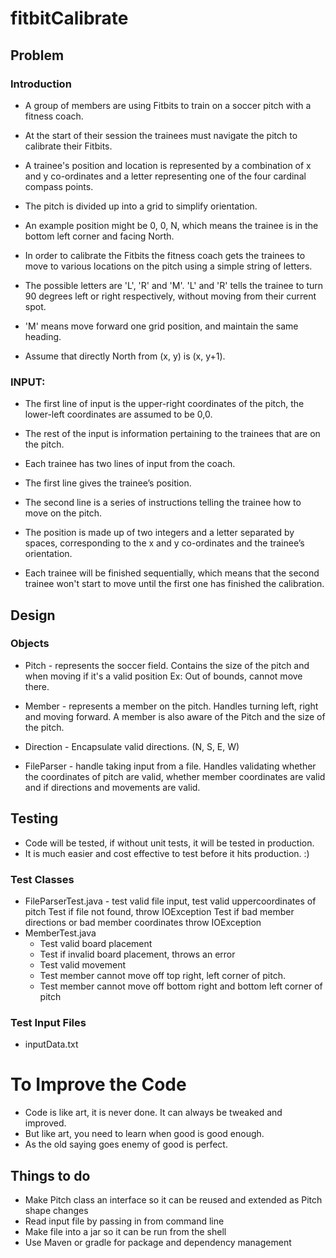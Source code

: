# fitbitCalibrate

## Problem

### Introduction

* A group of members are using Fitbits to train on a soccer pitch with a fitness coach. 
* At the start of their session the trainees must navigate the pitch to calibrate their Fitbits.

* A trainee's position and location is represented by a combination of x and y co-ordinates and a 
letter representing one of the four cardinal compass points. 

* The pitch is divided up into a grid to simplify orientation. 
* An example position might be 0, 0, N, which means the trainee is in the bottom left corner and facing North.
* In order to calibrate the Fitbits the fitness coach gets the trainees to move to various locations on 
the pitch using a simple string of letters. 

* The possible letters are 'L', 'R' and 'M'. 'L' and 'R' tells the trainee to turn 90 degrees left or right respectively, without moving from their current spot. 

* 'M' means move forward one grid position, and maintain the same heading.
* Assume that directly North from (x, y) is (x, y+1).

### INPUT:

* The first line of input is the upper-right coordinates of the pitch, the lower-left coordinates are 
assumed to be 0,0.

* The rest of the input is information pertaining to the trainees that are on the pitch.
* Each trainee has two lines of input from the coach.
* The first line gives the trainee’s position.
* The second line is a series of instructions telling the trainee how to move on the pitch.
* The position is made up of two integers and a letter separated by spaces, corresponding to the x 
and y co-ordinates and the trainee’s orientation.

* Each trainee will be finished sequentially, which means that the second trainee won't start to 
move until the first one has finished the calibration.

## Design
### Objects
* Pitch - represents the soccer field.
  Contains the size of the pitch and when moving if it's a valid position
  Ex: Out of bounds, cannot move there.
  
* Member - represents a member on the pitch. Handles turning left, right and moving forward.
  A member is also aware of the Pitch and the size of the pitch.

* Direction - Encapsulate valid directions. (N, S, E, W)

* FileParser - handle taking input from a file.
  Handles validating whether the coordinates of pitch are valid, whether member
  coordinates are valid and if directions and movements are valid.

## Testing
* Code will be tested, if without unit tests, it will be tested in production.
* It is much easier and cost effective to test before it hits production. :)

### Test Classes
* FileParserTest.java - test valid file input, test valid uppercoordinates of pitch
  Test if file not found, throw IOException
  Test if bad member directions or bad member coordinates throw IOException
* MemberTest.java
  * Test valid board placement
  * Test if invalid board placement, throws an error
  * Test valid movement
  * Test member cannot move off top right, left corner of pitch.
  * Test member cannot move off bottom right and bottom left corner of pitch


### Test Input Files
* inputData.txt

# To Improve the Code
* Code is like art, it is never done. It can always be tweaked and improved.
* But like art, you need to learn when good is good enough.
* As the old saying goes enemy of good is perfect.

## Things to do
* Make Pitch class an interface so it can be reused and extended as Pitch shape changes
* Read input file by passing in from command line
* Make file into a jar so it can be run from the shell
* Use Maven or gradle for package and dependency management

